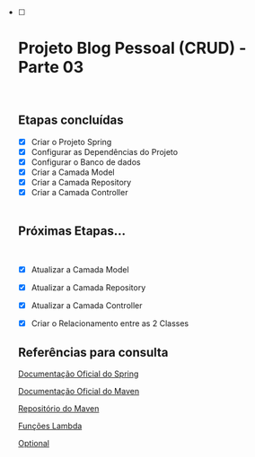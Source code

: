 
- [ ] <h1>Projeto Blog Pessoal (CRUD) - Parte 03</h1>

  <br />

  <h2>Etapas concluídas</h2>


  - [x] Criar o Projeto Spring
  - [x] Configurar as Dependências do Projeto
  - [x] Configurar o Banco de dados
  - [x] Criar a Camada Model
  - [x] Criar a Camada Repository
  - [x] Criar a Camada Controller

  <br />

  <h2>Próximas Etapas...</h2>

  <br />


  - [x] Atualizar a Camada Model
  - [x] Atualizar a Camada Repository
  - [x] Atualizar a Camada Controller
  - [x] Criar o Relacionamento entre as 2 Classes

  

  <h2>Referências para consulta</h2>

  

  <a href="https://spring.io/" target="_blank">Documentação Oficial do Spring</a>

  <a href="https://maven.apache.org/" target="_blank">Documentação Oficial do Maven</a>

  <a href="https://mvnrepository.com/" target="_blank">Repositório do Maven</a>

  <a href="https://blog.tecsinapse.com.br/stream-api-e-funções-lambda-no-java-8-9941e8ae95d8" target="_blank">Funções Lambda</a>

  <a href="https://medium.com/@racc.costa/optional-no-java-8-e-no-java-9-7c52c4b797f1" target="_blank">Optional</a>

  

